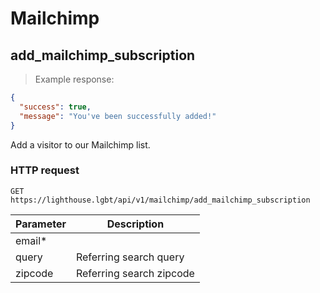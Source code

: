 # Mailchimp

## add_mailchimp_subscription

> Example response:

```json
{
  "success": true,
  "message": "You've been successfully added!"
}
```

Add a visitor to our Mailchimp list.
### HTTP request
`GET https://lighthouse.lgbt/api/v1/mailchimp/add_mailchimp_subscription`

Parameter | Description
--------- | -----------
email* |
query | Referring search query
zipcode | Referring search zipcode
